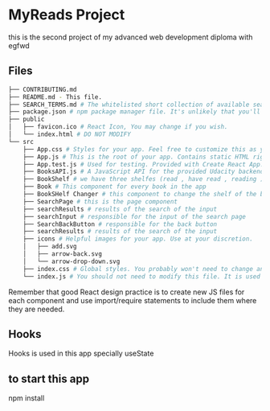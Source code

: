 # MyReads Project

this is the second project of my advanced web development diploma with egfwd

## Files

```bash
├── CONTRIBUTING.md
├── README.md - This file.
├── SEARCH_TERMS.md # The whitelisted short collection of available search terms for you to use with your app.
├── package.json # npm package manager file. It's unlikely that you'll need to modify this.
├── public
│   ├── favicon.ico # React Icon, You may change if you wish.
│   └── index.html # DO NOT MODIFY
└── src
    ├── App.css # Styles for your app. Feel free to customize this as you desire.
    ├── App.js # This is the root of your app. Contains static HTML right now.
    ├── App.test.js # Used for testing. Provided with Create React App. Testing is encouraged, but not required.
    ├── BooksAPI.js # A JavaScript API for the provided Udacity backend. Instructions for the methods are below.
    ├── BookShelf # we have three shelfes (read , have read , reading ) this component representing them
    ├── Book # This component for every book in the app
    ├── BookSHelf Changer # this component to change the shelf of the book.
    ├── SearchPage # this is the page component
    ├── searchResults # results of the search of the input
    ├── searchInput # responsible for the input of the search page
    ├── SearchBackButton # responsible for the back button
    ├── searchResults # results of the search of the input
    ├── icons # Helpful images for your app. Use at your discretion.
    │   ├── add.svg
    │   ├── arrow-back.svg
    │   └── arrow-drop-down.svg
    ├── index.css # Global styles. You probably won't need to change anything here.
    └── index.js # You should not need to modify this file. It is used for DOM rendering only.
```

Remember that good React design practice is to create new JS files for each component and use import/require statements to include them where they are needed.

## Hooks

Hooks is used in this app specially useState

## to start this app

npm install

